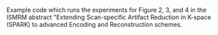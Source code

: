 Example code which runs the experiments for Figure 2, 3, and 4 in the ISMRM abstract "Extending Scan-specific Artifact Reduction in K-space (SPARK) to advanced Encoding and Reconstruction schemes.
